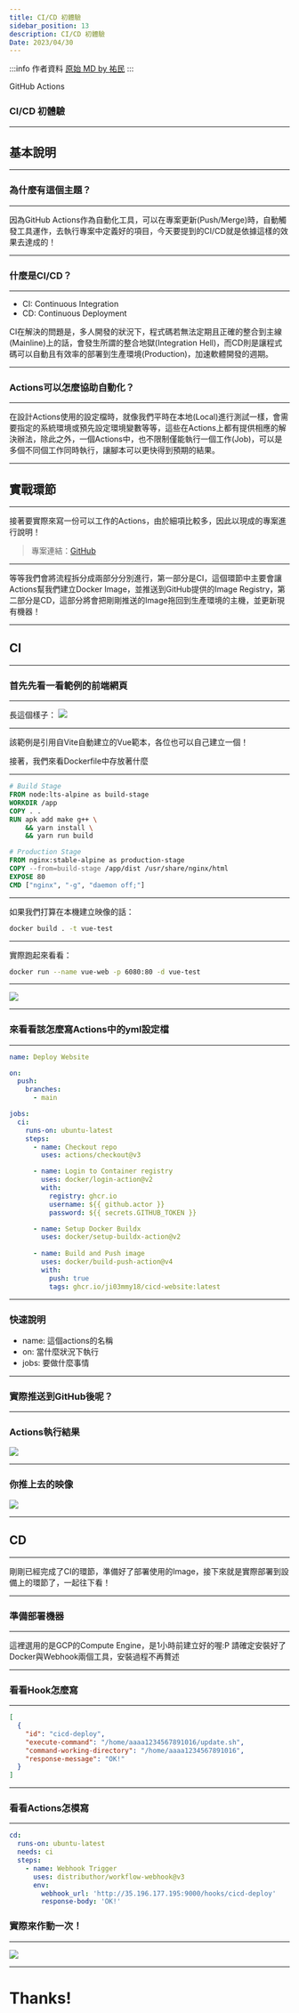 ```yaml
---
title: CI/CD 初體驗
sidebar_position: 13
description: CI/CD 初體驗
Date: 2023/04/30
---
```

:::info 作者資料
[原始 MD by 祐民](https://hackmd.io/@ji03mmy18/rknWELoXh#/)
:::


GitHub Actions
### CI/CD 初體驗



---

## 基本說明

----

### 為什麼有這個主題？

----

因為GitHub Actions作為自動化工具，可以在專案更新(Push/Merge)時，自動觸發工具運作，去執行專案中定義好的項目，今天要提到的CI/CD就是依據這樣的效果去達成的！

----

### 什麼是CI/CD？

----

- CI: Continuous Integration
- CD: Continuous Deployment

CI在解決的問題是，多人開發的狀況下，程式碼若無法定期且正確的整合到主線(Mainline)上的話，會發生所謂的整合地獄(Integration Hell)，而CD則是讓程式碼可以自動且有效率的部署到生產環境(Production)，加速軟體開發的週期。

----

### Actions可以怎麼協助自動化？

----

在設計Actions使用的設定檔時，就像我們平時在本地(Local)進行測試一樣，會需要指定的系統環境或預先設定環境變數等等，這些在Actions上都有提供相應的解決辦法，除此之外，一個Actions中，也不限制僅能執行一個工作(Job)，可以是多個不同個工作同時執行，讓腳本可以更快得到預期的結果。

---

## 實戰環節

----

接著要實際來寫一份可以工作的Actions，由於細項比較多，因此以現成的專案進行說明！

> 專案連結：[GitHub](https://github.com/ji03mmy18/cicd-website)

----

等等我們會將流程拆分成兩部分分別進行，第一部分是CI，這個環節中主要會讓Actions幫我們建立Docker Image，並推送到GitHub提供的Image Registry，第二部分是CD，這部分將會把剛剛推送的Image拖回到生產環境的主機，並更新現有機器！

---

## CI

----

### 首先先看一看範例的前端網頁

----

長這個樣子：
![](https://i.imgur.com/6QPvdFs.png)

----

該範例是引用自Vite自動建立的Vue範本，各位也可以自己建立一個！

接著，我們來看Dockerfile中存放著什麼

----

```dockerfile showLineNumbers
# Build Stage
FROM node:lts-alpine as build-stage
WORKDIR /app
COPY . .
RUN apk add make g++ \
    && yarn install \
    && yarn run build

# Production Stage
FROM nginx:stable-alpine as production-stage
COPY --from=build-stage /app/dist /usr/share/nginx/html
EXPOSE 80
CMD ["nginx", "-g", "daemon off;"]
```

----

如果我們打算在本機建立映像的話：

```bash showLineNumbers
docker build . -t vue-test
```

----

實際跑起來看看：

```bash showLineNumbers
docker run --name vue-web -p 6080:80 -d vue-test
```

----

![](https://i.imgur.com/vLeXKqw.png)

----

### 來看看該怎麼寫Actions中的yml設定檔

----

```yaml showLineNumbers
name: Deploy Website

on:
  push:
    branches:
      - main

jobs:
  ci:
    runs-on: ubuntu-latest
    steps:
      - name: Checkout repo
        uses: actions/checkout@v3

      - name: Login to Container registry
        uses: docker/login-action@v2
        with:
          registry: ghcr.io
          username: ${{ github.actor }}
          password: ${{ secrets.GITHUB_TOKEN }}

      - name: Setup Docker Buildx
        uses: docker/setup-buildx-action@v2
      
      - name: Build and Push image
        uses: docker/build-push-action@v4
        with:
          push: true
          tags: ghcr.io/ji03mmy18/cicd-website:latest
```

----

### 快速說明

- name: 這個actions的名稱
- on: 當什麼狀況下執行
- jobs: 要做什麼事情

----

### 實際推送到GitHub後呢？

----

### Actions執行結果
![](https://i.imgur.com/a7Ijb9d.png)

----

### 你推上去的映像
![](https://i.imgur.com/aP5NYfo.png)

---

## CD

----

剛剛已經完成了CI的環節，準備好了部署使用的Image，接下來就是實際部署到設備上的環節了，一起往下看！

----

### 準備部署機器

----

這裡選用的是GCP的Compute Engine，是1小時前建立好的喔:P
請確定安裝好了Docker與Webhook兩個工具，安裝過程不再贅述

----

### 看看Hook怎麼寫

----

```json showLineNumbers
[
  {
    "id": "cicd-deploy",
    "execute-command": "/home/aaaa1234567891016/update.sh",
    "command-working-directory": "/home/aaaa1234567891016",
    "response-message": "OK!"
  }
]
```

----

### 看看Actions怎模寫

----

```yaml showLineNumbers
cd:
  runs-on: ubuntu-latest
  needs: ci
  steps:
    - name: Webhook Trigger
      uses: distributhor/workflow-webhook@v3
      env:
        webhook_url: 'http://35.196.177.195:9000/hooks/cicd-deploy'
        response-body: 'OK!'
```

### 實際來作動一次！

----

![](https://i.imgur.com/akLfu37.png)

---

# Thanks!